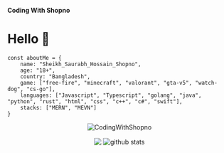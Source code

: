 **Coding With Shopno**
<h1>Hello 👋</h1>

```JS
const aboutMe = {
    name: "Sheikh_Saurabh_Hossain_Shopno",
    age: "18+",
    country: "Bangladesh",
    game: ["free-fire", "minecraft", "valorant", "gta-v5", "watch-dog", "cs-go"],
    languages: ["Javascript", "Typescript", "golang", "java", "python", "rust", "html", "css", "c++", "c#", "swift"],
    stacks: ["MERN", "MEVN"]
}
```

<p align="center"> <img src="https://komarev.com/ghpvc/?username=CodingWithShopno" alt="CodingWithShopno" /> </p>
<p align="center">
  <img align="center" src="https://github-readme-stats.vercel.app/api/top-langs/?username=CodingWithShopno&show_icons=true&show_icons=true&title_color=&icon_color=f0f0f0&text_color=f0f0f0&bg_color=151b22&hide_border=true" />
  <img align="center" src="https://github-readme-stats.vercel.app/api?username=CodingWithShopno&show_icons=true&theme=radical&line_height=21" alt="github stats"/>
</p>
